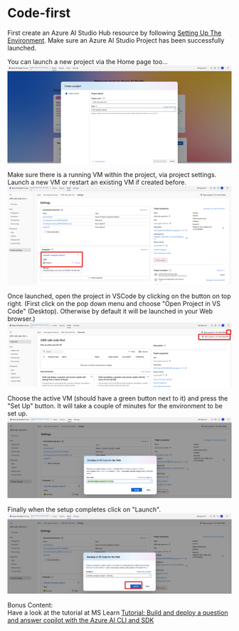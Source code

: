 # Code-first 

First create an Azure AI Studio Hub resource by following [Setting Up The Environment](../Lab1%20-%20WikiPediaChatApp/1.1SettingUptheEnv.md). Make sure an Azure AI Studio Project has been successfully launched.

You can launch a new project via the Home page too...
![Alt text](../../media/1420.png)

Make sure there is a running VM within the project, via project settings. Launch a new VM or restart an existing VM if created before.
![Alt text](../../media/1422.png)

Once launched, open the project in VSCode by clicking on the button on top right. (First click on the pop down menu and choose "Open Project in VS Code" (Desktop). Otherwise by default it will be launched in your Web browser.)
![Alt text](../../media/1425.png)

Choose the active VM (should have a green button next to it) and press the "Set Up" button. It will take a couple of minutes for the environment to be set up.
![Alt text](../../media/1423.png)

Finally when the setup completes click on "Launch".
![Alt text](../../media/1424.png)



Bonus Content: \
Have a look at the tutorial at MS Learn [Tutorial: Build and deploy a question and answer copilot with the Azure AI CLI and SDK](https://learn.microsoft.com/en-us/azure/ai-studio/tutorials/deploy-copilot-sdk)
